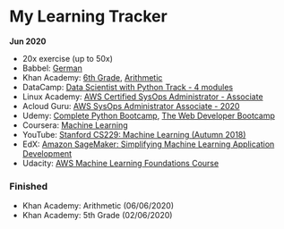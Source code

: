 # My Learning Tracker
  
**Jun 2020**
* 20x exercise (up to 50x)
* Babbel: [German](https://my.babbel.com)
* Khan Academy: [6th Grade](https://www.khanacademy.org/math/cc-sixth-grade-math), [Arithmetic](https://www.khanacademy.org/math/arithmetic)
* DataCamp: [Data Scientist with Python Track - 4 modules](https://learn.datacamp.com/career-tracks/data-scientist-with-python)
* Linux Academy: [AWS Certified SysOps Administrator - Associate](https://linuxacademy.com/cp/modules/view/id/364)
* Acloud Guru: [AWS SysOps Administrator Associate - 2020](https://learn.acloud.guru/course/aws-certified-sysops-administrator-associate/dashboard)
* Udemy: [Complete Python Bootcamp](https://www.udemy.com/course/complete-python-bootcamp/), [The Web Developer Bootcamp](https://www.udemy.com/course/the-web-developer-bootcamp/)
* Coursera: [Machine Learning](https://www.coursera.org/learn/machine-learning/home/welcome)
* YouTube: [Stanford CS229: Machine Learning (Autumn 2018)](https://www.youtube.com/playlist?list=PLoROMvodv4rMiGQp3WXShtMGgzqpfVfbU)
* EdX: [Amazon SageMaker: Simplifying Machine Learning Application Development](https://courses.edx.org/courses/course-v1:AWS+OTP-AWSD4+3T2018/course/)
* Udacity: [AWS Machine Learning Foundations Course](https://www.udacity.com/course/aws-machine-learning-foundations--ud090)
  
### Finished
* Khan Academy: Arithmetic (06/06/2020)
* Khan Academy: 5th Grade (02/06/2020)